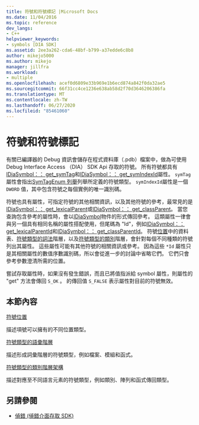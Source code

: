 ```yaml
---
title: 符號和符號標記 |Microsoft Docs
ms.date: 11/04/2016
ms.topic: reference
dev_langs:
- C++
helpviewer_keywords:
- symbols [DIA SDK]
ms.assetid: 2ee3a262-cda6-48bf-b799-a37edde6c8b8
author: mikejo5000
ms.author: mikejo
manager: jillfra
ms.workload:
- multiple
ms.openlocfilehash: acef0d6809e33b969e1b6ecd874a842f0da32ae5
ms.sourcegitcommit: 66f31cc4ce1236e638ab58d2f70d3646206386fa
ms.translationtype: MT
ms.contentlocale: zh-TW
ms.lasthandoff: 06/27/2020
ms.locfileid: "85461060"
---
```

# <a name="symbols-and-symbol-tags"></a>符號和符號標記
有關已編譯器的 Debug 資訊會儲存在程式資料庫（.pdb）檔案中，做為可使用 Debug Interface Access （DIA） SDK Api 存取的符號。 所有符號都具有[IDiaSymbol：： get_symTag](../../debugger/debug-interface-access/idiasymbol-get-symtag.md)和[IDiaSymbol：： get_symIndexId](../../debugger/debug-interface-access/idiasymbol-get-symindexid.md)屬性。 `symTag`屬性會指出[SymTagEnum 列舉](../../debugger/debug-interface-access/symtagenum.md)列舉所定義的符號類型。 `symIndexId`屬性是一個 `DWORD` 值，其中包含符號之每個實例的唯一識別碼。

 符號也具有屬性，可指定符號的其他相關資訊，以及其他符號的參考，最常見的是[IDiaSymbol：： get_lexicalParent](../../debugger/debug-interface-access/idiasymbol-get-lexicalparent.md)或[IDiaSymbol：： get_classParent](../../debugger/debug-interface-access/idiasymbol-get-classparent.md)。 當您查詢包含參考的屬性時，會以[IDiaSymbol](../../debugger/debug-interface-access/idiasymbol.md)物件的形式傳回參考。 這類屬性一律會與另一個具有相同名稱的屬性搭配使用，但尾碼為 "Id"，例如[IDiaSymbol：： get_lexicalParentId](../../debugger/debug-interface-access/idiasymbol-get-lexicalparentid.md)和[IDiaSymbol：： get_classParentId](../../debugger/debug-interface-access/idiasymbol-get-classparentid.md)。 符號[位置](../../debugger/debug-interface-access/symbol-locations.md)中的資料表、[符號類型的詞法](../../debugger/debug-interface-access/lexical-hierarchy-of-symbol-types.md)階層，以及[符號類型的類別](../../debugger/debug-interface-access/class-hierarchy-of-symbol-types.md)階層，會針對每個不同種類的符號列出其屬性。 這些屬性可能有其他符號的相關資訊或參考。 因為這些 `*Id` 屬性只是其相關屬性的數值序數識別碼，所以會從進一步的討論中省略它們。 它們只會參考參數澄清所需的位置。

 嘗試存取屬性時，如果沒有發生錯誤，而且已將值指派給 symbol 屬性，則屬性的 "get" 方法會傳回 `S_OK` 。 的傳回值 `S_FALSE` 表示屬性對目前的符號無效。

## <a name="in-this-section"></a>本節內容

[符號位置](../../debugger/debug-interface-access/symbol-locations.md)

描述項號可以擁有的不同位置類型。

[符號類型的語彙階層](../../debugger/debug-interface-access/lexical-hierarchy-of-symbol-types.md)

描述形成詞彙階層的符號類型，例如檔案、模組和函式。

[符號類型的類別階層架構](../../debugger/debug-interface-access/class-hierarchy-of-symbol-types.md)

描述對應至不同語言元素的符號類型，例如類別、陣列和函式傳回類型。

## <a name="see-also"></a>另請參閱

- [偵錯 (偵錯介面存取 SDK)](../../debugger/debug-interface-access/debug-interface-access-sdk.md)